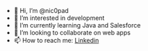 - 👋 Hi, I’m @nic0pad
- 👀 I’m interested in development
- 🌱 I’m currently learning Java and Salesforce
- 💞️ I’m looking to collaborate on web apps
- 📫 How to reach me: [Linkedin](https://www.linkedin.com/in/nicolaspadiou/)

<!---
nic0pad/nic0pad is a ✨ special ✨ repository because its `README.md` (this file) appears on your GitHub profile.
You can click the Preview link to take a look at your changes.
--->
